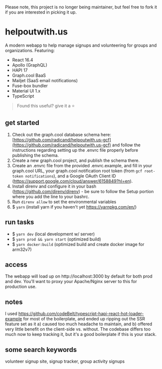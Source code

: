 Please note, this project is no longer being maintainer, but feel free to fork it if you are interested in picking it up.

# helpoutwith.us

A modern webapp to help manage signups and volunteering for groups and organizations. Featuring:

- React 16.4
- Apollo (GraphQL)
- HAPI 17
- Graph.cool BaaS
- Mailjet (SaaS email notifications)
- Fuse-box bundler
- Material UI 1.x
- TypeScript

> Found this useful? give it a :star:

## get started

1.  Check out the graph.cool database schema here: [https://github.com/radicand/helpoutwith.us-gcf](https://github.com/radicand/helpoutwith.us-gcf) and follow the instructions regarding setting up the .envrc file properly before publishing the schema.
2.  Create a new graph.cool project, and publish the schema there.
3.  Create an .envrc file from the provided .envrc.example, and fill in your graph.cool URL, your graph.cool notification root token (from `gcf root-token notifications`), and a Google OAuth Client ID (https://support.google.com/cloud/answer/6158849?hl=en).
4.  Install direnv and configure it in your bash (https://github.com/direnv/direnv) - be sure to follow the Setup portion where you add the line to your bashrc.
5.  Run `direnv allow` to set the environmental variables
6.  $ `yarn` (install yarn if you haven't yet https://yarnpkg.com/en/)

## run tasks

- $ `yarn dev` (local development w/ server)
- $ `yarn prod && yarn start` (optimized build)
- $ `yarn docker:build` (optimized build and create docker image for arm32v7)

## access

The webapp will load up on http://localhost:3000 by default for both prod and dev. You'll want to proxy your Apache/Nginx server to this for production use.

## notes

I used https://github.com/codeBelt/typescript-hapi-react-hot-loader-example for most of the boilerplate, and ended up ripping out the SSR feature set as it a) caused too much headache to maintain, and b) offered very little benefit on the client-side vs. without. The codebase differs too much now to keep tracking it, but it's a good boilerplate if this is your stack.

## some search keywords

volunteer signup site, signup tracker, group activity signups

